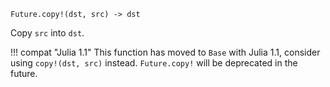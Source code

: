 ```
Future.copy!(dst, src) -> dst
```

Copy `src` into `dst`.

!!! compat "Julia 1.1"
    This function has moved to `Base` with Julia 1.1, consider using `copy!(dst, src)` instead. `Future.copy!` will be deprecated in the future.

